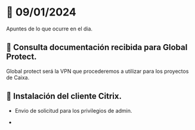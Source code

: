 # 📓  09/01/2024
Apuntes de lo que ocurre en el dia.

## 📍 Consulta documentación recibida para Global Protect.
Global protect será la VPN que procederemos a utilizar para los proyectos de Caixa.


## 📍 Instalación del cliente Citrix.
- Envio de solicitud para los privilegios de admin.


- 

